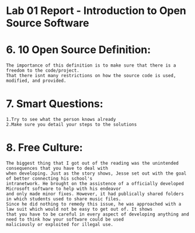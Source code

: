 # Lab 01 Report - Introduction to Open Source Software

# 6. 10 Open Source Definition:
	The importance of this definition is to make sure that there is a freedom to the code/project.
	That there isnt many restrictions on how the source code is used, modified, and provided.

# 7. Smart Questions:
	1.Try to see what the person knows already
	2.Make sure you detail your steps to the solutions

# 8. Free Culture:
	The biggest thing that I got out of the reading was the unintended consequences that you have to deal with
	when developing. Just as the story shows, Jesse set out with the goal of better connecting his school's
	intranetwork. He brought on the assistence of a officially developed Microsoft software to help with his endeavor
	and only made minor fixes. However, it had publically shared folders in which students used to share music files. 
	Since he did nothing to remedy this issue, he was approached with a law suit which would not be easy to get out of. It shows
	that you have to be careful in every aspect of developing anything and need to think how your software could be used
	maliciously or exploited for illegal use.
